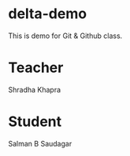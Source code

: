# delta-demo
This is demo for Git &amp; Github class.

# Teacher
Shradha Khapra

# Student
Salman B Saudagar